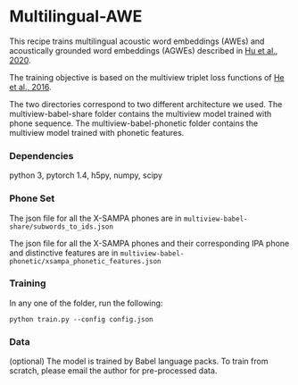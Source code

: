 # Multilingual-AWE

This recipe trains multilingual acoustic word embeddings (AWEs) and acoustically grounded word embeddings (AGWEs) described in [Hu et al., 2020](https://arxiv.org/pdf/2006.14007.pdf).

The training objective is based on the multiview triplet loss functions
of [He et al., 2016](https://arxiv.org/pdf/1611.04496.pdf).

The two directories correspond to two different architecture we used. The multiview-babel-share folder contains the multiview model trained with phone sequence. The multiview-babel-phonetic folder contains the multiview model trained with phonetic features.

### Dependencies
python 3, pytorch 1.4, h5py, numpy, scipy

### Phone Set
The json file for all the X-SAMPA phones are in `multiview-babel-share/subwords_to_ids.json`

The json file for all the X-SAMPA phones and their corresponding IPA phone and distinctive features are in `multiview-babel-phonetic/xsampa_phonetic_features.json`

### Training
In any one of the folder, run the following:
```
python train.py --config config.json
```

### Data
(optional) The model is trained by Babel language packs. To train from scratch, please email the author for pre-processed data.
